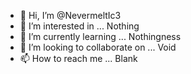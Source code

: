 - 👋 Hi, I’m @NevermeltIc3
- 👀 I’m interested in ... Nothing
- 🌱 I’m currently learning ... Nothingness
- 💞️ I’m looking to collaborate on ... Void
- 📫 How to reach me ... Blank

<!---
NevermeltIc3/NevermeltIc3 is a ✨ special ✨ repository because its `README.md` (this file) appears on your GitHub profile.
You can click the Preview link to take a look at your changes.
--->
